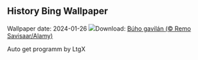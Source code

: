 ## History Bing Wallpaper
Wallpaper date: 2024-01-26
![](https://www.bing.com/th?id=OHR.HawkOwl_ES-ES0489194970_UHD.jpg&w=1000)Download: [Búho gavilán (© Remo Savisaar/Alamy)](https://www.bing.com/th?id=OHR.HawkOwl_ES-ES0489194970_UHD.jpg)

Auto get programm by LtgX
